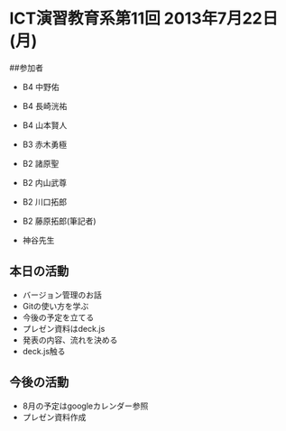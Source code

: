 # ICT演習教育系第11回 2013年7月22日(月)



##参加者

- B4 中野佑

- B4 長崎洸祐

- B4 山本賢人

- B3 赤木勇極
- B2 諸原聖

- B2 内山武尊
- B2 川口拓郎

- B2 藤原拓郎(筆記者)
- 神谷先生



## 本日の活動

- バージョン管理のお話
- Gitの使い方を学ぶ  
- 今後の予定を立てる
- プレゼン資料はdeck.js
- 発表の内容、流れを決める
- deck.js触る


## 今後の活動
- 8月の予定はgoogleカレンダー参照
- プレゼン資料作成
